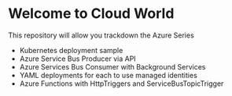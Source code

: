 # Welcome to Cloud World

This repository will allow you trackdown the Azure Series

- Kubernetes deployment sample
- Azure Service Bus Producer via API
- Azure Services Bus Consumer with Background Services
- YAML deployments for each to use managed identities
- Azure Functions with HttpTriggers and ServiceBusTopicTrigger
